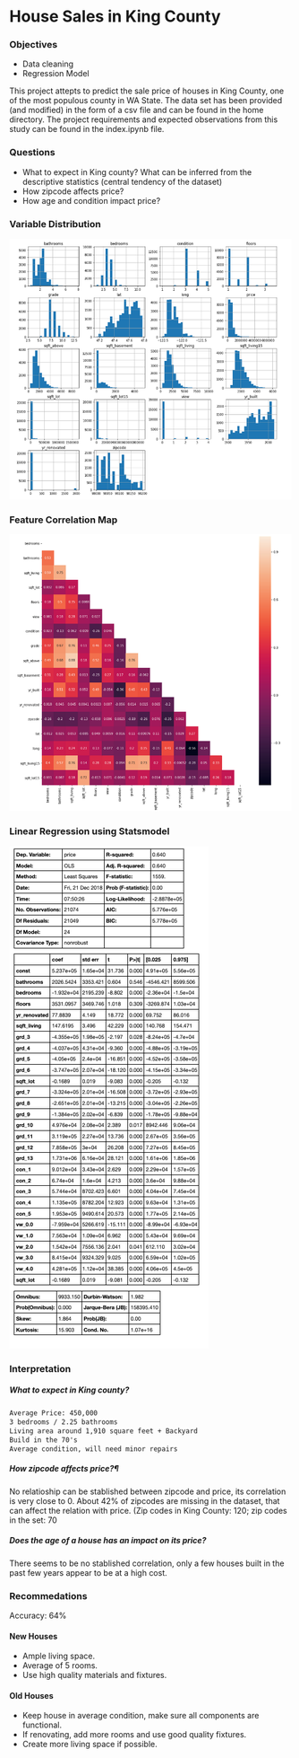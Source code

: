 
# House Sales in King County

### Objectives

* Data cleaning
* Regression Model


This project attepts to predict the sale price of houses in King County, one of the most populous county in WA State. The data set has been provided (and modified) in the form of a csv file and can be found in the home directory. The project requirements and expected observations from this study can be found in the index.ipynb file.


### Questions

* What to expect in King county? What can be inferred from the descriptive statistics (central tendency of the dataset)
* How zipcode affects price?
* How age and condition impact price?


### Variable Distribution

<img src="Images/varDistribution.png">


### Feature Correlation Map

<img src="Images/featureCorr.png">

### Linear Regression using Statsmodel

<img src="Images/modelSummary.png">


### Interpretation


##### What to expect in King county?

    Average Price: 450,000
    3 bedrooms / 2.25 bathrooms
    Living area around 1,910 square feet + Backyard
    Build in the 70's
    Average condition, will need minor repairs

##### How zipcode affects price?¶
No relatioship can be stablished between zipcode and price, its correlation is very close to 0. About 42% of zipcodes are missing in the dataset, that can affect the relation with price. (Zip codes in King County: 120; zip codes in the set: 70

##### Does the age of a house has an impact on its price?
There seems to be no stablished correlation, only a few houses built in the past few years appear to be at a high cost.


### Recommedations

Accuracy: 64% 

#### New Houses
* Ample living space. 
* Average of 5 rooms. 
* Use high quality materials and fixtures. 

#### Old Houses  
* Keep house in average condition, make sure all components are functional. 
* If renovating, add more rooms and use good quality fixtures. 
* Create more living space if possible. 

